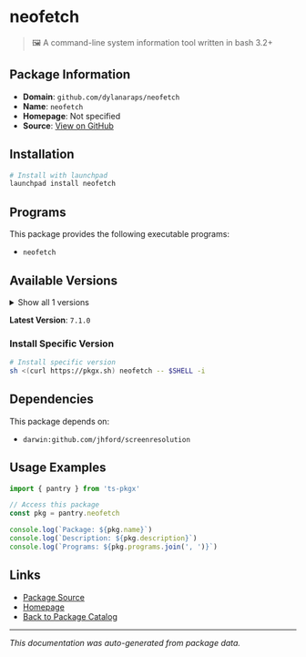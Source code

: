 # neofetch

> 🖼️ A command-line system information tool written in bash 3.2+

## Package Information

- **Domain**: `github.com/dylanaraps/neofetch`
- **Name**: `neofetch`
- **Homepage**: Not specified
- **Source**: [View on GitHub](https://github.com/pkgxdev/pantry/tree/main/projects/github.com/dylanaraps/neofetch/package.yml)

## Installation

```bash
# Install with launchpad
launchpad install neofetch
```

## Programs

This package provides the following executable programs:

- `neofetch`

## Available Versions

<details>
<summary>Show all 1 versions</summary>

- `7.1.0`

</details>

**Latest Version**: `7.1.0`

### Install Specific Version

```bash
# Install specific version
sh <(curl https://pkgx.sh) neofetch -- $SHELL -i
```

## Dependencies

This package depends on:

- `darwin:github.com/jhford/screenresolution`

## Usage Examples

```typescript
import { pantry } from 'ts-pkgx'

// Access this package
const pkg = pantry.neofetch

console.log(`Package: ${pkg.name}`)
console.log(`Description: ${pkg.description}`)
console.log(`Programs: ${pkg.programs.join(', ')}`)
```

## Links

- [Package Source](https://github.com/pkgxdev/pantry/tree/main/projects/github.com/dylanaraps/neofetch/package.yml)
- [Homepage](#)
- [Back to Package Catalog](../../../package-catalog.md)

---

*This documentation was auto-generated from package data.*
